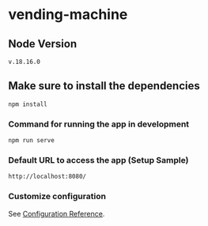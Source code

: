 # vending-machine

## Node Version
```
v.18.16.0
```

## Make sure to install the dependencies
```
npm install
```

### Command for running the app in development
```
npm run serve
```

### Default URL to access the app (Setup Sample)
```
http://localhost:8080/
```

### Customize configuration
See [Configuration Reference](https://cli.vuejs.org/config/).
